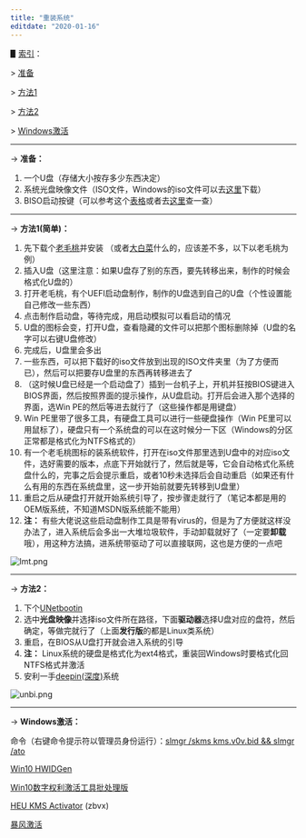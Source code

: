 ```yaml
---
title: "重装系统"
editdate: "2020-01-16"
---
```


▋<u>索引</u>：

\> <a href="#1">准备</a>

\> <a href="#2">方法1</a>

\> <a href="#3">方法2</a>

\> <a href="#4">Windows激活</a>

------

<a name="1">→</a> **准备：**

1. 一个U盘（存储大小按存多少东西决定）
2. 系统光盘映像文件（ISO文件，Windows的iso文件可以去[这里](https://msdn.itellyou.cn/)下载）
3. BISO启动按键（可以参考这个[表格](https://img-blog.csdnimg.cn/20190328221024192.png?x-oss-process=image/watermark,type_ZmFuZ3poZW5naGVpdGk,shadow_10,text_aHR0cHM6Ly9ibG9nLmNzZG4ubmV0L3UwMTIzMjExOTk=,size_16,color_FFFFFF,t_70)或者去[这里](https://www.laomaotao.net/quickquery/)查一查）

------

<a name="2">→</a> **方法1(简单)：**

1. 先下载个[老毛桃](https://www.laomaotao.net/)并安装 （或者[大白菜](http://www.winbaicai.com/)什么的，应该差不多，以下以老毛桃为例）
2. 插入U盘（这里注意：如果U盘存了别的东西，要先转移出来，制作的时候会格式化U盘的）
3. 打开老毛桃，有个UEFI启动盘制作，制作的U盘选到自己的U盘（个性设置能自己修改一些东西）
4. 点击制作启动盘，等待完成，用启动模拟可以看启动的情况
5. U盘的图标会变，打开U盘，查看隐藏的文件可以把那个图标删除掉（U盘的名字可以右键U盘修改）
6. 完成后，U盘里会多出
7. 一些东西，可以把下载好的iso文件放到出现的ISO文件夹里（为了方便而已），然后可以把要存U盘里的东西再转移进去了
8. （这时候U盘已经是一个启动盘了）插到一台机子上，开机并狂按BIOS键进入BIOS界面，然后按照界面的提示操作，从U盘启动。打开后会进入那个选择的界面，选Win PE的然后等进去就行了（这些操作都是用键盘）
9. Win PE里带了很多工具，有硬盘工具可以进行一些硬盘操作（Win PE里可以用鼠标了），硬盘只有一个系统盘的可以在这时候分一下区（Windows的分区正常都是格式化为NTFS格式的）
10. 有一个老毛桃图标的装系统软件，打开在iso文件那里选到U盘中的对应iso文件，选好需要的版本，点底下开始就行了，然后就是等，它会自动格式化系统盘什么的，完事之后会提示重启，或者10秒未选择后会自动重启（如果还有什么有用的东西在系统盘里，这一步开始前就要先转移到U盘里）
11. 重启之后从硬盘打开就开始系统引导了，按步骤走就行了（笔记本都是用的OEM版系统，不知道MSDN版系统能不能用）
12. **注：** 有些大佬说这些启动盘制作工具是带有virus的，但是为了方便就这样没办法了，进入系统后会多出一大堆垃圾软件，手动卸载就好了（一定要**卸载**哦），用这种方法搞，进系统带驱动了可以直接联网，这也是方便的一点吧



![lmt.png](https://i.loli.net/2020/01/11/3mrJTsen2BiUMdL.png)

------

<a name="3">→</a> **方法2：**

1. 下个[UNetbootin](http://unetbootin.github.io/)
2. 选中**光盘映像**并选择iso文件所在路径，下面**驱动器**选择U盘对应的盘符，然后确定，等做完就行了（上面**发行版**的都是Linux类系统）
3. 重启，在BIOS从U盘打开就会进入系统的引导
4. **注：** Linux系统的硬盘是格式化为ext4格式，重装回Windows时要格式化回NTFS格式并激活
5. 安利一手[deepin(深度)](https://www.deepin.org/download/)系统



![unbi.png](https://i.loli.net/2020/01/11/h9T38izmy76RvLV.png)

------

<a name="4">→</a> **Windows激活：**

命令（右键命令提示符以管理员身份运行）：<u>slmgr /skms kms.v0v.bid && slmgr /ato</u>

[Win10 HWIDGen](https://pan.baidu.com/s/1ZolJ3ZF0VKR-vCQdyOR2bA)

[Win10数字权利激活工具批处理版](https://pan.baidu.com/s/1wN7fXtPGm7KFceVW18ntkA)

[HEU KMS Activator](https://pan.baidu.com/s/1dHjf5ux) (zbvx)

[暴风激活](http://www.baofengjihuo.com/)